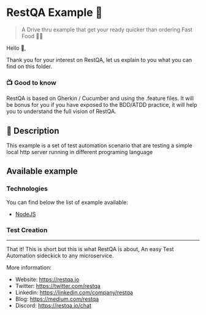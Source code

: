 # RestQA Example 🚀

> A Drive thru example that get your ready quicker than ordering Fast Food 🍔🍟

Hello 👋,

Thank you for your interest on RestQA, let us explain to you what you can find on this folder.

### 📺 Good to know 

RestQA is based on Gherkin / Cucumber and using the .feature files.
It will be bonus for you if you have exposed to the BDD/ATDD practice, it will help you to understand the full vision of RestQA.

## 🗽 Description

This example is a set of test automation scenario that are testing a simple local http server running in different programing language

## Available example

### Technologies

You can find below the list of example available:

* [NodeJS](./nodejs)

### Test Creation

---

That it! This is short but this is what RestQA is about, An easy Test Automation sideckick to any microservice.

More information:

* Website: https://restqa.io
* Twitter: https://twitter.com/restqa
* Linkedin: https://linkedin.com/company/restqa
* Blog: https://medium.com/restqa
* Discord: https://restqa.io/chat
